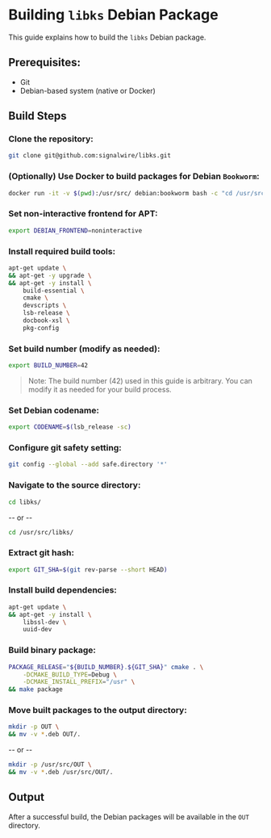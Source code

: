 # Building `libks` Debian Package

This guide explains how to build the `libks` Debian package.

## Prerequisites:
- Git
- Debian-based system (native or Docker)

## Build Steps

### Clone the repository:
```bash
git clone git@github.com:signalwire/libks.git
```

### (Optionally) Use Docker to build packages for Debian `Bookworm`:
```bash
docker run -it -v $(pwd):/usr/src/ debian:bookworm bash -c "cd /usr/src/ && bash"
```

### Set non-interactive frontend for APT:
```bash
export DEBIAN_FRONTEND=noninteractive
```

### Install required build tools:
```bash
apt-get update \
&& apt-get -y upgrade \
&& apt-get -y install \
    build-essential \
    cmake \
    devscripts \
    lsb-release \
    docbook-xsl \
    pkg-config
```

### Set build number (modify as needed):
```bash
export BUILD_NUMBER=42
```
> Note: The build number (42) used in this guide is arbitrary. You can modify it as needed for your build process.

### Set Debian codename:
```bash
export CODENAME=$(lsb_release -sc)
```

### Configure git safety setting:
```bash
git config --global --add safe.directory '*'
```

### Navigate to the source directory:
```bash
cd libks/
```
-- or --
```bash
cd /usr/src/libks/
```

### Extract git hash:
```bash
export GIT_SHA=$(git rev-parse --short HEAD)
```

### Install build dependencies:
```bash
apt-get update \
&& apt-get -y install \
    libssl-dev \
    uuid-dev
```

### Build binary package:
```bash
PACKAGE_RELEASE="${BUILD_NUMBER}.${GIT_SHA}" cmake . \
    -DCMAKE_BUILD_TYPE=Debug \
    -DCMAKE_INSTALL_PREFIX="/usr" \
&& make package
```

### Move built packages to the output directory:
```bash
mkdir -p OUT \
&& mv -v *.deb OUT/.
```
-- or --
```bash
mkdir -p /usr/src/OUT \
&& mv -v *.deb /usr/src/OUT/.
```

## Output

After a successful build, the Debian packages will be available in the `OUT` directory.
